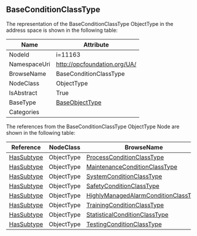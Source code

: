 <!-- objecttype -->
## BaseConditionClassType
  
<!-- end of text -->
The representation of the BaseConditionClassType ObjectType in the address space is shown in the following table:  

|Name|Attribute|
|---|---|
|NodeId|i=11163|
|NamespaceUri|http://opcfoundation.org/UA/|
|BrowseName|BaseConditionClassType|
|NodeClass|ObjectType|
|IsAbstract|True|
|BaseType|[BaseObjectType](../../ObjectTypes/BaseObjectType/readme.md)|
|Categories||

The references from the BaseConditionClassType ObjectType Node are shown in the following table:  

|Reference|NodeClass|BrowseName|DataType|TypeDefinition|ModellingRule|
|---|---|---|---|---|---|
|[HasSubtype](../../ReferenceTypes/HasSubtype/readme.md)|ObjectType|[ProcessConditionClassType](#ProcessConditionClassType)||||
|[HasSubtype](../../ReferenceTypes/HasSubtype/readme.md)|ObjectType|[MaintenanceConditionClassType](#MaintenanceConditionClassType)||||
|[HasSubtype](../../ReferenceTypes/HasSubtype/readme.md)|ObjectType|[SystemConditionClassType](#SystemConditionClassType)||||
|[HasSubtype](../../ReferenceTypes/HasSubtype/readme.md)|ObjectType|[SafetyConditionClassType](#SafetyConditionClassType)||||
|[HasSubtype](../../ReferenceTypes/HasSubtype/readme.md)|ObjectType|[HighlyManagedAlarmConditionClassType](#HighlyManagedAlarmConditionClassType)||||
|[HasSubtype](../../ReferenceTypes/HasSubtype/readme.md)|ObjectType|[TrainingConditionClassType](#TrainingConditionClassType)||||
|[HasSubtype](../../ReferenceTypes/HasSubtype/readme.md)|ObjectType|[StatisticalConditionClassType](#StatisticalConditionClassType)||||
|[HasSubtype](../../ReferenceTypes/HasSubtype/readme.md)|ObjectType|[TestingConditionClassType](#TestingConditionClassType)||||


